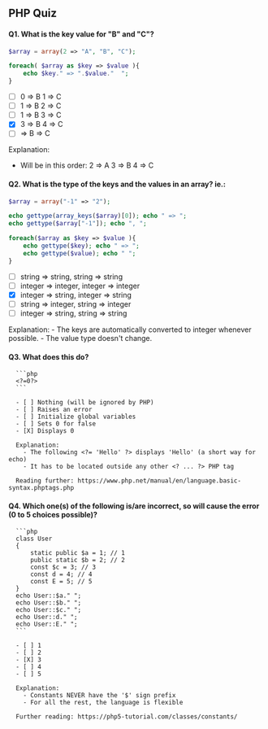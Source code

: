 ## PHP Quiz

#### Q1. What is the key value for "B" and "C"?

```php
$array = array(2 => "A", "B", "C");

foreach( $array as $key => $value ){
    echo $key." => ".$value."  ";
}
```

- [ ] 0 => B  1 => C
- [ ] 1 => B  2 => C
- [ ] 1 => B  3 => C
- [X] 3 => B  4 => C
- [ ]  => B   => C

Explanation:
  - Will be in this order:  2 => A  3 => B  4 => C

#### Q2. What is the type of the keys and the values in an array? ie.:

  ```php
  $array = array("-1" => "2");

  echo gettype(array_keys($array)[0]); echo " => ";
  echo gettype($array["-1"]); echo ", ";

  foreach($array as $key => $value ){
      echo gettype($key); echo " => ";
      echo gettype($value); echo " ";
  }
  ```

  - [ ] string => string, string => string
  - [ ] integer => integer, integer => integer
  - [X] integer => string, integer => string
  - [ ] string => integer, string => integer
  - [ ] integer => string, string => string

  Explanation:
    - The keys are automatically converted to integer whenever possible.
    - The value type doesn't change.

#### Q3. What does this do?

      ```php
      <?=0?>
      ```

      - [ ] Nothing (will be ignored by PHP)
      - [ ] Raises an error
      - [ ] Initialize global variables
      - [ ] Sets 0 for false
      - [X] Displays 0

      Explanation:
        - The following <?= 'Hello' ?> displays 'Hello' (a short way for echo)
        - It has to be located outside any other <? ... ?> PHP tag

      Reading further: https://www.php.net/manual/en/language.basic-syntax.phptags.php

#### Q4. Which one(s) of the following is/are incorrect, so will cause the error (0 to 5 choices possible)?

      ```php
      class User
      {
          static public $a = 1; // 1
          public static $b = 2; // 2
          const $c = 3; // 3
          const d = 4; // 4
          const E = 5; // 5
      }
      echo User::$a." ";
      echo User::$b." ";
      echo User::$c." ";
      echo User::d." ";
      echo User::E." ";
      ```

      - [ ] 1
      - [ ] 2
      - [X] 3
      - [ ] 4
      - [ ] 5

      Explanation:
        - Constants NEVER have the '$' sign prefix
        - For all the rest, the language is flexible

      Further reading: https://php5-tutorial.com/classes/constants/
